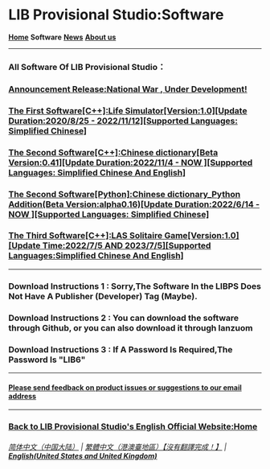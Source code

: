 # LIB Provisional Studio:Software
**[Home](index)** **Software** **[News](News)** **[About us](About_us)**

------------

### All Software Of LIB Provisional Studio：
### [Announcement Release:National War , Under Development!](https://libps.github.io/National_War_preview)
### [The First Software[C++]:Life Simulator[Version:1.0][Update Duration:2020/8/25 - 2022/11/12][Supported Languages: Simplified Chinese]](Life_Simulator)
### [The Second Software[C++]:Chinese dictionary[Beta Version:0.41][Update Duration:2022/11/4 - NOW ][Supported Languages: Simplified Chinese And English]](https://libps.github.io/en/Chinese_dictionary)
### [The Second Software[Python]:Chinese dictionary_Python Addition(Beta Version:alpha0.16)[Update Duration:2022/6/14 - NOW ][Supported Languages: Simplified Chinese]](https://libps.github.io/en/Chinese_dictionary_Python)
### [The Third Software[C++]:LAS Solitaire Game[Version:1.0][Update Time:2022/7/5 AND 2023/7/5][Supported Languages:Simplified Chinese And English]](https://libps.github.io/en/LAS_solitaire_game)
------------

### Download Instructions 1 : Sorry,The Software In the LIBPS Does Not Have A Publisher (Developer) Tag (Maybe).
### Download Instructions 2 : You can download the software through Github, or you can also download it through lanzuom
### Download Instructions 3 : If A Password Is Required,The Password Is "LIB6"
------------
#### [Please send feedback on product issues or suggestions to our email address](mailto:LIB_Provisional_Studio@outlook.com)
------------
### [Back to LIB Provisional Studio's English Official Website:Home](index)
###### [简体中文（中国大陆）](https://libps.github.io/Software) | [繁體中文（港澳臺地區）【沒有翻譯完成！】](https://libps.github.io/tc/Software) | **[English(United States and United Kingdom)](https://libps.github.io/en/Software)**

